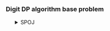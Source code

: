 ### Digit DP algorithm base problem

<ul>
    <details>
        <summary>SPOJ</summary>
        <ol>
            <li>Problem: <a href="https://www.spoj.com/problems/CPCRC1C/">CPCRC1C - Sum of Digits</a></li>
            <ul>
                <li>Solution: <a href="https://github.com/Mestu-Paul/MyProgramming/blob/master/Spoj/CPCRC1C-Sum_Of_Digits.md">CPCRC1C - Sum Of Digits</a></li>
            </ul>
        </ol>
    </details>
</ul>
